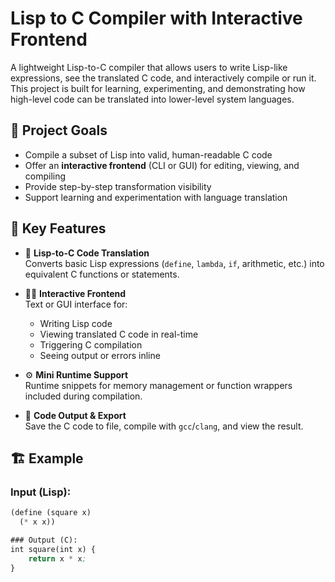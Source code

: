 
# Lisp to C Compiler with Interactive Frontend

A lightweight Lisp-to-C compiler that allows users to write Lisp-like expressions, see the translated C code, and interactively compile or run it. This project is built for learning, experimenting, and demonstrating how high-level code can be translated into lower-level system languages.

## 🎯 Project Goals

- Compile a subset of Lisp into valid, human-readable C code
- Offer an **interactive frontend** (CLI or GUI) for editing, viewing, and compiling
- Provide step-by-step transformation visibility
- Support learning and experimentation with language translation

## 🧠 Key Features

- 🔁 **Lisp-to-C Code Translation**  
  Converts basic Lisp expressions (`define`, `lambda`, `if`, arithmetic, etc.) into equivalent C functions or statements.

- 👨‍💻 **Interactive Frontend**  
  Text or GUI interface for:
  - Writing Lisp code
  - Viewing translated C code in real-time
  - Triggering C compilation
  - Seeing output or errors inline

- ⚙️ **Mini Runtime Support**  
  Runtime snippets for memory management or function wrappers included during compilation.

- 📄 **Code Output & Export**  
  Save the C code to file, compile with `gcc`/`clang`, and view the result.

## 🏗 Example

### Input (Lisp):
```lisp
(define (square x)
  (* x x))

### Output (C):
int square(int x) {
    return x * x;
}
